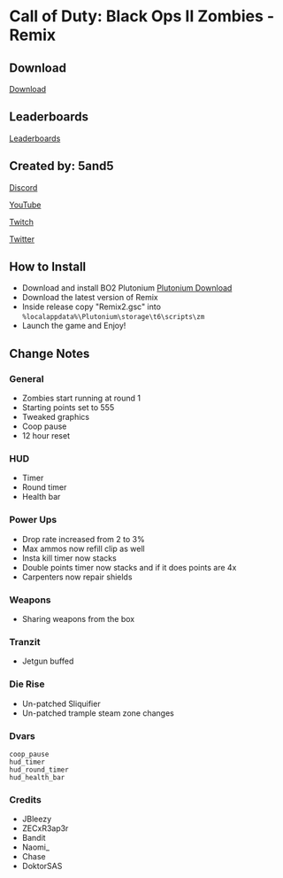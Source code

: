 # Call of Duty: Black Ops II Zombies - Remix

## Download

[Download](https://github.com/5and5/BO2-Remix/releases/tag/latest)

## Leaderboards
[Leaderboards](https://docs.google.com/spreadsheets/d/14oRX3aQFWWz5VaLz3B_nt_YOe-9zHf3HTQNuCU9Xqcs/)

## Created by: 5and5

[Discord](https://discord.gg/Z44Vnjd)

[YouTube](https://www.youtube.com/user/Zomb0s4life)

[Twitch](https://twitch.tv/5and5)

[Twitter](https://twitter.com/5and55)

## How to Install
* Download and install BO2 Plutonium [Plutonium Download](https://plutonium.pw/)
* Download the latest version of Remix
* Inside release copy "Remix2.gsc" into ```%localappdata%\Plutonium\storage\t6\scripts\zm```
* Launch the game and Enjoy!

## Change Notes

### General
* Zombies start running at round 1
* Starting points set to 555
* Tweaked graphics
* Coop pause
* 12 hour reset

### HUD
* Timer
* Round timer
* Health bar

### Power Ups
* Drop rate increased from 2 to 3%
* Max ammos now refill clip as well
* Insta kill timer now stacks
* Double points timer now stacks and if it does points are 4x
* Carpenters now repair shields

### Weapons
* Sharing weapons from the box

### Tranzit
* Jetgun buffed

### Die Rise
* Un-patched Sliquifier
* Un-patched trample steam zone changes

### Dvars
```
coop_pause
hud_timer
hud_round_timer
hud_health_bar
```

### Credits

* JBleezy
* ZECxR3ap3r
* Bandit
* Naomi_
* Chase
* DoktorSAS
